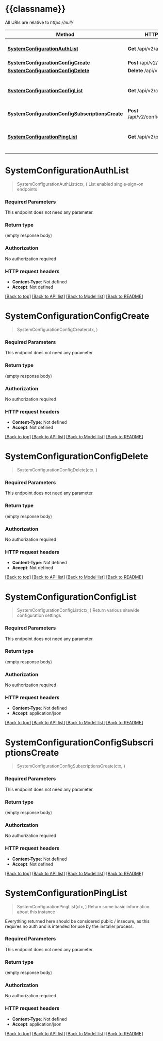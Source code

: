 # {{classname}}

All URIs are relative to *https://null/*

Method | HTTP request | Description
------------- | ------------- | -------------
[**SystemConfigurationAuthList**](SystemConfigurationApi.md#SystemConfigurationAuthList) | **Get** /api/v2/auth/ | List enabled single-sign-on endpoints
[**SystemConfigurationConfigCreate**](SystemConfigurationApi.md#SystemConfigurationConfigCreate) | **Post** /api/v2/config/ | 
[**SystemConfigurationConfigDelete**](SystemConfigurationApi.md#SystemConfigurationConfigDelete) | **Delete** /api/v2/config/ | 
[**SystemConfigurationConfigList**](SystemConfigurationApi.md#SystemConfigurationConfigList) | **Get** /api/v2/config/ | Return various sitewide configuration settings
[**SystemConfigurationConfigSubscriptionsCreate**](SystemConfigurationApi.md#SystemConfigurationConfigSubscriptionsCreate) | **Post** /api/v2/config/subscriptions/ | 
[**SystemConfigurationPingList**](SystemConfigurationApi.md#SystemConfigurationPingList) | **Get** /api/v2/ping/ | Return some basic information about this instance

# **SystemConfigurationAuthList**
> SystemConfigurationAuthList(ctx, )
List enabled single-sign-on endpoints

### Required Parameters
This endpoint does not need any parameter.

### Return type

 (empty response body)

### Authorization

No authorization required

### HTTP request headers

 - **Content-Type**: Not defined
 - **Accept**: Not defined

[[Back to top]](#) [[Back to API list]](../README.md#documentation-for-api-endpoints) [[Back to Model list]](../README.md#documentation-for-models) [[Back to README]](../README.md)

# **SystemConfigurationConfigCreate**
> SystemConfigurationConfigCreate(ctx, )


### Required Parameters
This endpoint does not need any parameter.

### Return type

 (empty response body)

### Authorization

No authorization required

### HTTP request headers

 - **Content-Type**: Not defined
 - **Accept**: Not defined

[[Back to top]](#) [[Back to API list]](../README.md#documentation-for-api-endpoints) [[Back to Model list]](../README.md#documentation-for-models) [[Back to README]](../README.md)

# **SystemConfigurationConfigDelete**
> SystemConfigurationConfigDelete(ctx, )


### Required Parameters
This endpoint does not need any parameter.

### Return type

 (empty response body)

### Authorization

No authorization required

### HTTP request headers

 - **Content-Type**: Not defined
 - **Accept**: Not defined

[[Back to top]](#) [[Back to API list]](../README.md#documentation-for-api-endpoints) [[Back to Model list]](../README.md#documentation-for-models) [[Back to README]](../README.md)

# **SystemConfigurationConfigList**
> SystemConfigurationConfigList(ctx, )
Return various sitewide configuration settings

### Required Parameters
This endpoint does not need any parameter.

### Return type

 (empty response body)

### Authorization

No authorization required

### HTTP request headers

 - **Content-Type**: Not defined
 - **Accept**: application/json

[[Back to top]](#) [[Back to API list]](../README.md#documentation-for-api-endpoints) [[Back to Model list]](../README.md#documentation-for-models) [[Back to README]](../README.md)

# **SystemConfigurationConfigSubscriptionsCreate**
> SystemConfigurationConfigSubscriptionsCreate(ctx, )


### Required Parameters
This endpoint does not need any parameter.

### Return type

 (empty response body)

### Authorization

No authorization required

### HTTP request headers

 - **Content-Type**: Not defined
 - **Accept**: Not defined

[[Back to top]](#) [[Back to API list]](../README.md#documentation-for-api-endpoints) [[Back to Model list]](../README.md#documentation-for-models) [[Back to README]](../README.md)

# **SystemConfigurationPingList**
> SystemConfigurationPingList(ctx, )
Return some basic information about this instance

 Everything returned here should be considered public / insecure, as this requires no auth and is intended for use by the installer process.

### Required Parameters
This endpoint does not need any parameter.

### Return type

 (empty response body)

### Authorization

No authorization required

### HTTP request headers

 - **Content-Type**: Not defined
 - **Accept**: application/json

[[Back to top]](#) [[Back to API list]](../README.md#documentation-for-api-endpoints) [[Back to Model list]](../README.md#documentation-for-models) [[Back to README]](../README.md)

